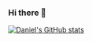 ### Hi there 👋

[![Daniel's GitHub stats](https://github-readme-stats.vercel.app/api?username=DanielLaV&hide=contribs,issues&count_private=true&show_icons=true&theme=radical)](https://github.com/anuraghazra/github-readme-stats)

<!--
**DanielLaV/DanielLaV** is a ✨ _special_ ✨ repository because its `README.md` (this file) appears on your GitHub profile.

Here are some ideas to get you started:

- 🔭 I’m currently working on ...
- 🌱 I’m currently learning ...
- 👯 I’m looking to collaborate on ...
- 🤔 I’m looking for help with ...
- 💬 Ask me about ...
- 📫 How to reach me: ...
- 😄 Pronouns: ...
- ⚡ Fun fact: ...
-->
